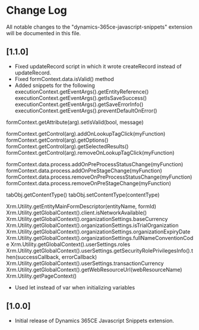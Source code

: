# Change Log
All notable changes to the "dynamics-365ce-javascript-snippets" extension will be documented in this file.

## [1.1.0]
- Fixed updateRecord script in which it wrote createRecord instead of updateRecord.
- Fixed formContext.data.isValid() method
- Added snippets for the following
 executionContext.getEventArgs().getEntityReference()
 executionContext.getEventArgs().getIsSaveSuccess()
 executionContext.getEventArgs().getSaveErrorInfo()
 executionContext.getEventArgs().preventDefaultOnError()

 formContext.getAttribute(arg).setIsValid(bool, message)

 formContext.getControl(arg).addOnLookupTagClick(myFunction)
 formContext.getControl(arg).getOptions()
 formContext.getControl(arg).getSelectedResults()
 formContext.getControl(arg).removeOnLookupTagClick(myFunction)

 formContext.data.process.addOnPreProcessStatusChange(myFunction)
 formContext.data.process.addOnPreStageChange(myFunction)
 formContext.data.process.removeOnPreProcessStatusChange(myFunction)
 formContext.data.process.removeOnPreStageChange(myFunction)

 tabObj.getContentType()
 tabObj.setContentType(contentType)

 Xrm.Utility.getEntityMainFormDescriptor(entityName, formId)
 Xrm.Utility.getGlobalContext().client.isNetworkAvailable()
 Xrm.Utility.getGlobalContext().organizationSettings.baseCurrency
 Xrm.Utility.getGlobalContext().organizationSettings.isTrialOrganization
 Xrm.Utility.getGlobalContext().organizationSettings.organizationExpiryDate
 Xrm.Utility.getGlobalContext().organizationSettings.fullNameConventionCode
 Xrm.Utility.getGlobalContext().userSettings.roles
 Xrm.Utility.getGlobalContext().userSettings.getSecurityRolePrivilegesInfo().then(successCallback, errorCallback)
 Xrm.Utility.getGlobalContext().userSettings.transactionCurrency
 Xrm.Utility.getGlobalContext().getWebResourceUrl(webResourceName)
 Xrm.Utility.getPageContext()

- Used let instead of var when initializing variables

## [1.0.0]
- Initial release of Dynamics 365CE Javascript Snippets extension.